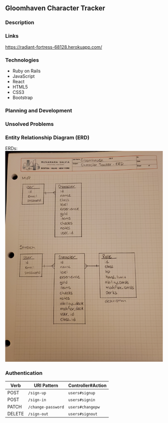 ## Gloomhaven Character Tracker

### Description


### Links
https://radiant-fortress-68128.herokuapp.com/

### Technologies

- Ruby on Rails
- JavaScript
- React
- HTML5
- CSS3
- Bootstrap

### Planning and Development


### Unsolved Problems


### Entity Relationship Diagram (ERD)

ERDs:
  ![ERD Image](./public/20190825_ERD.jpg)


### Authentication

| Verb   | URI Pattern            | Controller#Action |
|--------|------------------------|-------------------|
| POST   | `/sign-up`             | `users#signup`    |
| POST   | `/sign-in`             | `users#signin`    |
| PATCH  | `/change-password`     | `users#changepw`  |
| DELETE | `/sign-out`        | `users#signout`   |
